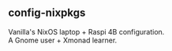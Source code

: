 ## config-nixpkgs

Vanilla's NixOS laptop + Raspi 4B configuration.  
A Gnome user + Xmonad learner.
